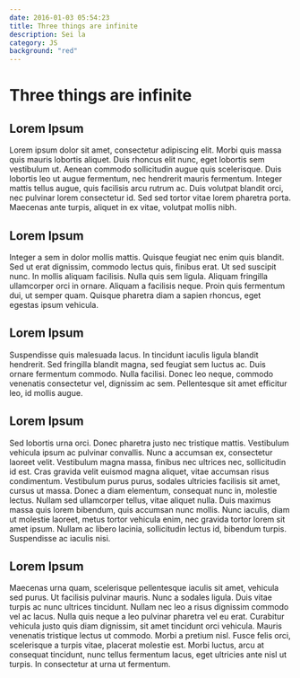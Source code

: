 ```yaml
---
date: 2016-01-03 05:54:23
title: Three things are infinite
description: Sei la
category: JS
background: "red"
---
```


# Three things are infinite
## Lorem Ipsum 

Lorem ipsum dolor sit amet, consectetur adipiscing elit. Morbi quis massa quis mauris lobortis aliquet. Duis rhoncus elit nunc, eget lobortis sem vestibulum ut. Aenean commodo sollicitudin augue quis scelerisque. Duis lobortis leo ut augue fermentum, nec hendrerit mauris fermentum. Integer mattis tellus augue, quis facilisis arcu rutrum ac. Duis volutpat blandit orci, nec pulvinar lorem consectetur id. Sed sed tortor vitae lorem pharetra porta. Maecenas ante turpis, aliquet in ex vitae, volutpat mollis nibh.

## Lorem Ipsum 

Integer a sem in dolor mollis mattis. Quisque feugiat nec enim quis blandit. Sed ut erat dignissim, commodo lectus quis, finibus erat. Ut sed suscipit nunc. In mollis aliquam facilisis. Nulla quis sem ligula. Aliquam fringilla ullamcorper orci in ornare. Aliquam a facilisis neque. Proin quis fermentum dui, ut semper quam. Quisque pharetra diam a sapien rhoncus, eget egestas ipsum vehicula.

## Lorem Ipsum 

Suspendisse quis malesuada lacus. In tincidunt iaculis ligula blandit hendrerit. Sed fringilla blandit magna, sed feugiat sem luctus ac. Duis ornare fermentum commodo. Nulla facilisi. Donec leo neque, commodo venenatis consectetur vel, dignissim ac sem. Pellentesque sit amet efficitur leo, id mollis augue.

## Lorem Ipsum 

Sed lobortis urna orci. Donec pharetra justo nec tristique mattis. Vestibulum vehicula ipsum ac pulvinar convallis. Nunc a accumsan ex, consectetur laoreet velit. Vestibulum magna massa, finibus nec ultrices nec, sollicitudin id est. Cras gravida velit euismod magna aliquet, vitae accumsan risus condimentum. Vestibulum purus purus, sodales ultricies facilisis sit amet, cursus ut massa. Donec a diam elementum, consequat nunc in, molestie lectus. Nullam sed ullamcorper tellus, vitae aliquet nulla. Duis maximus massa quis lorem bibendum, quis accumsan nunc mollis. Nunc iaculis, diam ut molestie laoreet, metus tortor vehicula enim, nec gravida tortor lorem sit amet ipsum. Nullam ac libero lacinia, sollicitudin lectus id, bibendum turpis. Suspendisse ac iaculis nisi.

## Lorem Ipsum 

Maecenas urna quam, scelerisque pellentesque iaculis sit amet, vehicula sed purus. Ut facilisis pulvinar mauris. Nunc a sodales ligula. Duis vitae turpis ac nunc ultrices tincidunt. Nullam nec leo a risus dignissim commodo vel ac lacus. Nulla quis neque a leo pulvinar pharetra vel eu erat. Curabitur vehicula justo quis diam dignissim, sit amet tincidunt orci vehicula. Mauris venenatis tristique lectus ut commodo. Morbi a pretium nisl. Fusce felis orci, scelerisque a turpis vitae, placerat molestie est. Morbi luctus, arcu at consequat tincidunt, nunc tellus fermentum lacus, eget ultricies ante nisl ut turpis. In consectetur at urna ut fermentum.
